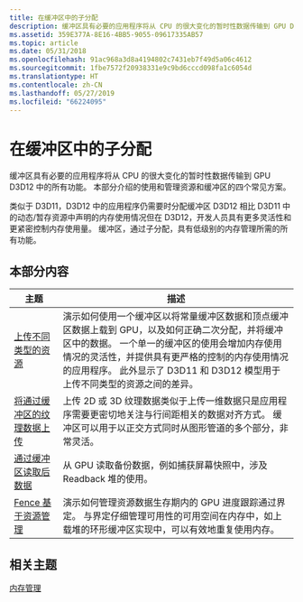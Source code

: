 ```yaml
---
title: 在缓冲区中的子分配
description: 缓冲区具有必要的应用程序将从 CPU 的很大变化的暂时性数据传输到 GPU D3D12 中的所有功能。 本部分介绍的使用和管理资源和缓冲区的四个常见方案。
ms.assetid: 359E377A-8E16-4BB5-9055-09617335AB57
ms.topic: article
ms.date: 05/31/2018
ms.openlocfilehash: 91ac968a3d8a4194802c7431eb7f49d5a06c4612
ms.sourcegitcommit: 1fbe7572f20938331e9c9bd6cccd098fa1c6054d
ms.translationtype: HT
ms.contentlocale: zh-CN
ms.lasthandoff: 05/27/2019
ms.locfileid: "66224095"
---
```

# <a name="suballocation-within-buffers"></a>在缓冲区中的子分配

缓冲区具有必要的应用程序将从 CPU 的很大变化的暂时性数据传输到 GPU D3D12 中的所有功能。 本部分介绍的使用和管理资源和缓冲区的四个常见方案。

类似于 D3D11，D3D12 中的应用程序仍需要时分配缓冲区 D3D12 相比 D3D11 中的动态/暂存资源中声明的内存使用情况但在 D3D12，开发人员具有更多灵活性和更紧密控制内存使用量。 缓冲区，通过子分配，具有低级别的内存管理所需的所有功能。

## <a name="in-this-section"></a>本部分内容



| 主题                                                                                        | 描述                                                                                                                                                                                                                                                                                                                                                                                                             |
|----------------------------------------------------------------------------------------------|-------------------------------------------------------------------------------------------------------------------------------------------------------------------------------------------------------------------------------------------------------------------------------------------------------------------------------------------------------------------------------------------------------------------------|
| [上传不同类型的资源](uploading-resources.md)<br/>                 | 演示如何使用一个缓冲区以将常量缓冲区数据和顶点缓冲区数据上载到 GPU，以及如何正确二次分配，并将缓冲区中的数据。 一个单一的缓冲区的使用会增加内存使用情况的灵活性，并提供具有更严格的控制的内存使用情况的应用程序。 此外显示了 D3D11 和 D3D12 模型用于上传不同类型的资源之间的差异。<br/> |
| [将通过缓冲区的纹理数据上传](upload-and-readback-of-texture-data.md)<br/> | 上传 2D 或 3D 纹理数据类似于上传一维数据只是应用程序需要更密切地关注与行间距相关的数据对齐方式。 缓冲区可以用于以正交方式同时从图形管道的多个部分，非常灵活。 <br/>                                                                                                                       |
| [通过缓冲区读取后数据](readback-data-using-heaps.md)<br/>                    | 从 GPU 读取备份数据，例如捕获屏幕快照中，涉及 Readback 堆的使用。 <br/>                                                                                                                                                                                                                                                                                                     |
| [Fence 基于资源管理](fence-based-resource-management.md)<br/>            | 演示如何管理资源数据生存期内的 GPU 进度跟踪通过界定。 与界定仔细管理可用性的可用空间在内存中，如上载堆的环形缓冲区实现中，可以有效地重复使用内存。 <br/>                                                                                                                                                     |



 

## <a name="related-topics"></a>相关主题

<dl> <dt>

[内存管理](memory-management.md)
</dt> </dl>

 

 






